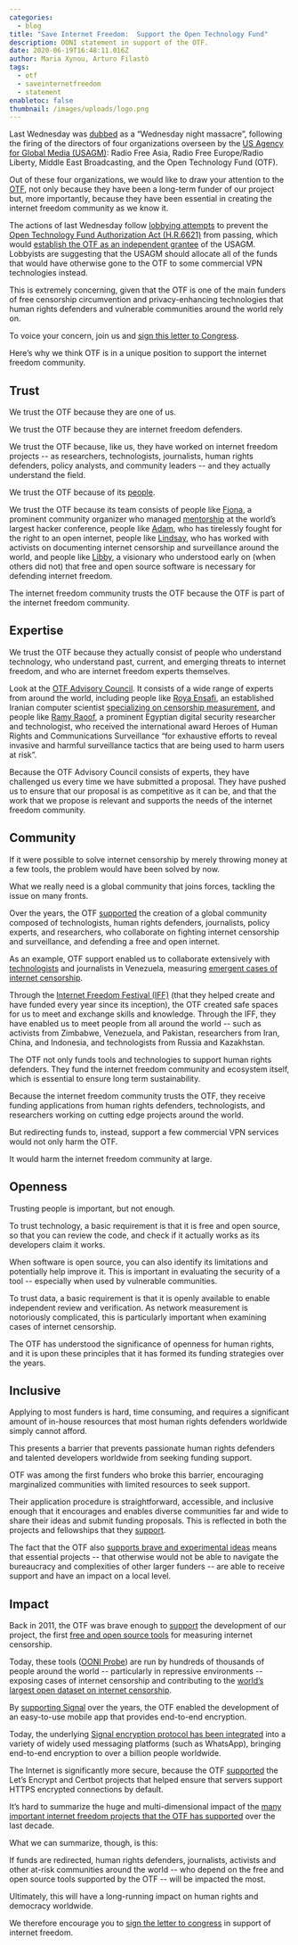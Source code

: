```yaml
---
categories:
  - blog
title: "Save Internet Freedom:  Support the Open Technology Fund"
description: OONI statement in support of the OTF.
date: 2020-06-19T16:48:11.016Z
author: Maria Xynou, Arturo Filastò
tags:
  - otf
  - saveinternetfreedom
  - statement
enabletoc: false
thumbnail: /images/uploads/logo.png
---
```

Last Wednesday was [dubbed](https://edition.cnn.com/2020/06/17/media/us-agency-for-global-media-michael-pack/index.html) as a “Wednesday night massacre”, following the firing of the directors of four organizations overseen by the [US Agency for Global Media (USAGM)](https://www.usagm.gov/): Radio Free Asia, Radio Free Europe/Radio Liberty, Middle East Broadcasting, and the Open Technology Fund (OTF).

Out of these four organizations, we would like to draw your attention to the [OTF](https://www.opentech.fund/), not only because they have been a long-term funder of our project but, more importantly, because they have been essential in creating the internet freedom community as we know it.

The actions of last Wednesday follow [lobbying attempts](https://www.documentcloud.org/documents/6950406-Lantos-Letter.html#document/p1) to prevent the [Open Technology Fund Authorization Act (H.R.6621)](https://www.congress.gov/bill/116th-congress/house-bill/6621/text?q=%7B%22search%22%3A%5B%22HR+6621%22%5D%7D&r=1&s=2) from passing, which would [establish the OTF as an independent grantee](https://www.opentech.fund/news/introducing-open-technology-fund-authorization-act/) of the USAGM. Lobbyists are suggesting that the USAGM should allocate all of the funds that would have otherwise gone to the OTF to some commercial VPN technologies instead.

This is extremely concerning, given that the OTF is one of the main funders of free censorship circumvention and privacy-enhancing technologies that human rights defenders and vulnerable communities around the world rely on.

To voice your concern, join us and [sign this letter to Congress](https://saveinternetfreedom.tech/).

Here’s why we think OTF is in a unique position to support the internet freedom community.

## Trust

We trust the OTF because they are one of us.

We trust the OTF because they are internet freedom defenders.

We trust the OTF because, like us, they have worked on internet freedom projects -- as researchers, technologists, journalists, human rights defenders, policy analysts, and community leaders -- and they actually understand the field.

We trust the OTF because of its [people](https://www.opentech.fund/about/people/).

We trust the OTF because its team consists of people like [Fiona](https://www.opentech.fund/about/people/fiona-krakenb%C3%BCrger/), a prominent community organizer who managed [mentorship](http://fiona-krakenbuerger.de/) at the world’s largest hacker conference, people like [Adam](https://www.opentech.fund/about/people/adam-lynn/), who has tirelessly fought for the right to an open internet, people like [Lindsay](https://www.opentech.fund/about/people/lindsay-beck/), who has worked with activists on documenting internet censorship and surveillance around the world, and people like [Libby](https://www.opentech.fund/about/people/libby-liu/), a visionary who understood early on (when others did not) that free and open source software is necessary for defending internet freedom.

The internet freedom community trusts the OTF because the OTF is part of the internet freedom community.

## Expertise

We trust the OTF because they actually consist of people who understand technology, who understand past, current, and emerging threats to internet freedom, and who are internet freedom experts themselves.

Look at the [OTF Advisory Council](https://www.opentech.fund/about/people/?person_type=5). It consists of a wide range of experts from around the world, including people like [Roya Ensafi](https://www.opentech.fund/about/people/roya-ensafi/), an established Iranian computer scientist [specializing on censorship measurement](https://censoredplanet.org/), and people like [Ramy Raoof](https://www.opentech.fund/about/people/ramy-raoof/), a prominent Egyptian digital security researcher and technologist, who received the international award Heroes of Human Rights and Communications Surveillance “for exhaustive efforts to reveal invasive and harmful surveillance tactics that are being used to harm users at risk”.

Because the OTF Advisory Council consists of experts, they have challenged us every time we have submitted a proposal. They have pushed us to ensure that our proposal is as competitive as it can be, and that the work that we propose is relevant and supports the needs of the internet freedom community.

## Community

If it were possible to solve internet censorship by merely throwing money at a few tools, the problem would have been solved by now.

What we really need is a global community that joins forces, tackling the issue on many fronts.

Over the years, the OTF [supported](https://www.opentech.fund/funds/) the creation of a global community composed of technologists, human rights defenders, journalists, policy experts, and researchers, who collaborate on fighting internet censorship and surveillance, and defending a free and open internet.

As an example, OTF support enabled us to collaborate extensively with [technologists](https://vesinfiltro.com/) and journalists in Venezuela, measuring [emergent cases of internet censorship](https://ooni.org/post/venezuela-blocking-wikipedia-and-social-media-2019/).

Through the [Internet Freedom Festival (IFF)](http://internetfreedomfestival.org/) (that they helped create and have funded every year since its inception), the OTF created safe spaces for us to meet and exchange skills and knowledge. Through the IFF, they have enabled us to meet people from all around the world -- such as activists from Zimbabwe, Venezuela, and Pakistan, researchers from Iran, China, and Indonesia, and technologists from Russia and Kazakhstan.

The OTF not only funds tools and technologies to support human rights defenders. They fund the internet freedom community and ecosystem itself, which is essential to ensure long term sustainability.

Because the internet freedom community trusts the OTF, they receive funding applications from human rights defenders, technologists, and researchers working on cutting edge projects around the world.

But redirecting funds to, instead, support a few commercial VPN services would not only harm the OTF.

It would harm the internet freedom community at large.

## Openness

Trusting people is important, but not enough.

To trust technology, a basic requirement is that it is free and open source, so that you can review the code, and check if it actually works as its developers claim it works.

When software is open source, you can also identify its limitations and potentially help improve it. This is important in evaluating the security of a tool -- especially when used by vulnerable communities.

To trust data, a basic requirement is that it is openly available to enable independent review and verification. As network measurement is notoriously complicated, this is particularly important when examining cases of internet censorship.

The OTF has understood the significance of openness for human rights, and it is upon these principles that it has formed its funding strategies over the years.

## Inclusive

Applying to most funders is hard, time consuming, and requires a significant amount of in-house resources that most human rights defenders worldwide simply cannot afford.

This presents a barrier that prevents passionate human rights defenders and talented developers worldwide from seeking funding support.

OTF was among the first funders who broke this barrier, encouraging marginalized communities with limited resources to seek support.

Their application procedure is straightforward, accessible, and inclusive enough that it encourages and enables diverse communities far and wide to share their ideas and submit funding proposals. This is reflected in both the projects and fellowships that they [support](https://www.opentech.fund/funds/).

The fact that the OTF also [supports brave and experimental ideas](https://www.opentech.fund/funds/community-prototype-fund/) means that essential projects -- that otherwise would not be able to navigate the bureaucracy and complexities of other larger funders -- are able to receive support and have an impact on a local level.

## Impact

Back in 2011, the OTF was brave enough to [support](https://www.opentech.fund/results/supported-projects/ooni-open-observatory-of-network-interference/) the development of our project, the first [free and open source tools](https://github.com/ooni) for measuring internet censorship.

Today, these tools ([OONI Probe](https://ooni.org/install/)) are run by hundreds of thousands of people around the world -- particularly in repressive environments -- exposing cases of internet censorship and contributing to the [world’s largest open dataset on internet censorship](https://ooni.org/data/).

By [supporting Signal](https://www.opentech.fund/results/supported-projects/open-whisper-systems/) over the years, the OTF enabled the development of an easy-to-use mobile app that provides end-to-end encryption.

Today, the underlying [Signal encryption protocol has been integrated](https://signal.org/blog/whatsapp-complete/) into a variety of widely used messaging platforms (such as WhatsApp), bringing end-to-end encryption to over a billion people worldwide.

The Internet is significantly more secure, because the OTF [supported](https://www.opentech.fund/results/supported-projects/certbot-improvements/) the Let’s Encrypt and Certbot projects that helped ensure that servers support HTTPS encrypted connections by default.

It’s hard to summarize the huge and multi-dimensional impact of the [many important internet freedom projects that the OTF has supported](https://www.opentech.fund/results/supported-projects/) over the last decade.

What we can summarize, though, is this:

If funds are redirected, human rights defenders, journalists, activists and other at-risk communities around the world -- who depend on the free and open source tools supported by the OTF -- will be impacted the most.

Ultimately, this will have a long-running impact on human rights and democracy worldwide.

We therefore encourage you to [sign the letter to congress](https://saveinternetfreedom.tech/) in support of internet freedom.